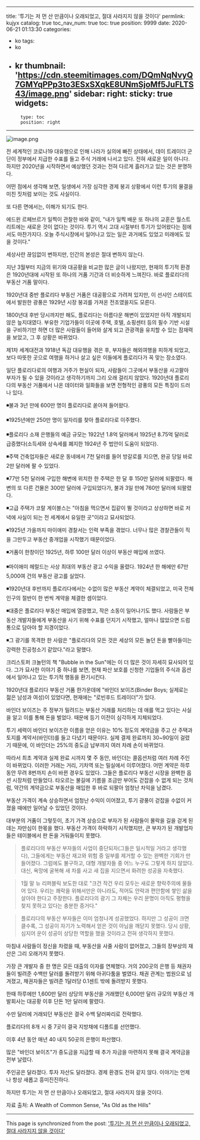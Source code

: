 
---
title: '투기는 저 먼 산 만큼이나 오래되었고, 절대 사라지지 않을 것이다'
permlink: kujyx
catalog: true
toc_nav_num: true
toc: true
position: 9999
date: 2020-06-21 01:13:30
categories:
- ko
tags:
- ko
- kr
thumbnail: 'https://cdn.steemitimages.com/DQmNqNvyQ7GMYqPPp3to3ESxSXqkE8UNmSjoMf5JuFLTS43/image.png'
sidebar:
    right:
        sticky: true
widgets:
    -
        type: toc
        position: right
---


![image.png](https://cdn.steemitimages.com/DQmNqNvyQ7GMYqPPp3to3ESxSXqkE8UNmSjoMf5JuFLTS43/image.png)

전 세계적인 코로나19 대유행으로 인해 나라가 실의에 빠진 상태에서, 데이 트레이더 군단이 정부에서 지급한 수표를 들고 주식 거래에 나서고 있다. 전혀 새로운 일이 아니다. 하지만 2020년을 시작하면서 예상했던 것과는 전혀 다르게 흘러가고 있는 것은 분명하다.

 

어떤 점에서 생각해 보면, 일생에서 가장 심각한 경제 붕괴 상황에서 이런 투기의 물결을 미친 짓처럼 보이는 것도 사실이다.

 

또 다른 면에서는, 이해가 되기도 한다.

 

에드윈 르페브르가 일찍이 관찰한 바와 같이, "내가 일찍 배운 또 하나의 교훈은 월스트리트에는 새로운 것이 없다는 것이다. 투기 역시 고대 시절부터 투기가 있어왔다는 점에서도 마찬가지다. 오늘 주식시장에서 일어나고 있는 일은 과거에도 있었고 미래에도 있을 것이다."

세상사란 끊임없이 변하지만, 인간의 본성은 절대 변하지 않는다.

 

지난 3월부터 지금의 위기와 대공황을 비교한 많은 글이 나왔지만, 현재의 투기적 환경은 1920년대에 시작된 또 하나의 거품 기간과 더 비슷하게 느껴진다. 바로 플로리다의 부동산 거품 말이다.

1920년대 중반 플로리다 부동산 거품은 대공황으로 가려져 있지만, 이 선샤인 스테이트에서 발원한 광풍은 1929년 시장 붕괴를 가져온 전조였을지도 모른다.

 

1800년대 후반 당시까지만 해도, 플로리다는 아름다운 해변이 있었지만 아직 개발되지 않은 늪지대였다. 부유한 기업가들이 이곳에 주택, 호텔, 쇼핑센터 등의 필수 기반 시설을 구비하기만 하면 더 많은 사람들이 들어와 살게 되고 관광객을 유치할 수 있는 잠재력을 보았고, 그 후 상황은 바뀌었다.

 

제1차 세계대전과 1918년 독감 대유행을 겪은 후, 부자들은 해외여행을 피하게 되었고, 보다 따뜻한 곳으로 여행을 하거나 살고 싶은 이들에게 플로리다가 꼭 맞는 장소였다.

 

일단 플로리다로의 여행과 거주가 현실이 되자, 사람들이 그곳에서 부동산을 사고팔아 부자가 될 수 있을 것이라고 생각하기까지 그리 오래 걸리지 않았다. 1920년대 플로리다의 부동산 거품에서 나온 데이터와 일화들을 보면 전형적인 광풍의 모든 특징이 드러나 있다.

 

◾불과 3년 만에 600만 명이 플로리다로 쏟아져 들어왔다.

 

◾1925년에만 250만 명이 일자리를 찾아 플로리다로 이주했다.

 

◾플로리다 소재 은행들의 예금 규모는 1922년 1.8억 달러에서 1925년 8.75억 달러로 급증했다(소득세와 상속세를 폐지한 1924년 주 법안이 도움이 되었다).

 

◾주택 건축업자들은 새로운 동네에서 7천 달러를 들어 방갈로를 지으면, 완공 당일 바로 2만 달러에 팔 수 있었다.

 

◾77만 5천 달러에 구입한 해변에 위치한 한 주택은 한 달 후 150만 달러에 되팔렸다. 해변의 또 다른 건물은 300만 달러에 구입되었다가, 불과 3일 만에 760만 달러에 되팔렸다.

 

◾고급 주택가 코랄 게이블스는 "아침을 먹으면서 집같이 뛸 것이라고 상상하면 바로 저녁에 사실이 되는 전 세계에서 유일한 곳"이라고 묘사되었다.

 

◾1925년 가을까지 마이애미 경찰서는 인력 부족을 겪었다. 너무나 많은 경찰관들이 직을 그만두고 부동산 중개업을 시작했기 때문이었다.

 

◾거품이 한창이던 1925년, 하루 100만 달러 이상이 부동산 매입에 쓰였다.

 

◾마이애미 헤럴드는 사상 최대의 부동산 광고 수익을 올렸다. 1924년 한 해에만 67만 5,000여 건의 부동산 광고를 실었다.

 

◾1920년대 후반까지 플로리다에서는 수없이 많은 부동산 계약이 체결되었고, 미국 전체 인구의 절반이 한 번씩 계약을 체결한 셈이었다. 

 

◾대중은 플로리다 부동산 매입에 열광했고, 작은 소동이 일어나기도 했다. 사람들은 부동산 개발자들에게 부동산을 사기 위해 수표를 던지기 시작했고, 얼마나 많았으면 드럼통으로 담아야 할 지경이었다.

 

◾그 광기를 목격한 한 사람은 "플로리다의 모든 것은 세상의 모든 놀던 돈을 빨아들이는 강력한 진공청소기 같았다."라고 말했다.

 

크리스토퍼 크놀턴의 책 "Bubble in the Sun"에는 이 더 많은 것이 자세히 묘사되어 있다. 그가 묘사한 이야기 중 하나를 보면, 현재 파산 보호를 신청한 기업들의 주식과 옵션에서 일어나고 있는 투기적 행동을 환기시킨다.

 

1920년대 플로리다 부동산 거품 한가운데에 "바인더 보이즈(Binder Boys; 실제로는 젊은 남성과 여성)이 있었다면, 현재에는 "로빈후드 트레이더"가 있다.

 

바인더 보이즈는 주 정부가 밀려드는 부동산 거래를 처리하는 데 애를 먹고 있다는 사실을 알고 이를 통해 돈을 벌었다. 때문에 등기 이전이 심각하게 지체되었다.

 

투기 세력이 바인더 보이즈란 이름을 얻은 이유는 10% 정도의 계약금을 주고 산 주택과 토지를 계약서(바인더)를 들고 다녔기 때문이다. 실제 결제 완료까지 30~90일이 걸렸기 때문에, 이 바인더는 25%의 중도금 납부까지 여러 차례 손이 바뀌었다. 

 

따라서 최초 계약과 실제 완료 시까지 몇 주 동안, 바인더는 콜옵션처럼 여러 차례 주인이 바뀌었다. 이러한 거래는 거리, 기차역 또는 밀실에서 이루어졌다. 어떤 계약은 하루 동안 무려 8번까지 손이 바뀐 경우도 있었다. 그들은 플로리다 부동산 시장을 완벽한 옵션 시장처럼 만들었다. 타오르는 불길에 기름을 조금만 부어도 걷잡을 수 없게 되는 것처럼, 약간의 계약금으로 부동산을 매입한 후 바로 되팔아 엄청난 차익을 남겼다.

 

부동산 가격이 계속 상승하면서 엄청난 수익이 이어졌고, 투기 광풍이 걷잡을 수없이 커졌을 때에만 일어날 수 있었던 것이다.

 

대부분의 거품이 그렇듯이, 초기 가격 상승으로 부자가 된 사람들이 몰락을 길을 걷게 된 데는 자만심이 한몫을 했다. 부동산 가격이 하락하기 시작했지만, 큰 부자가 된 개발업자들은 테이블에서 판 돈을 거둬들이지 못했다.

>플로리다의 부동산 부자들의 사업이 중단되자(그들은 일시적일 거라고 생각했다), 그들에게는 부동산 재고와 위험 중 일부를 제거할 수 있는 완벽한 기회가 만들어졌다. 그럼에도 불구하고, 대형 개발자들 중 어느 누구도 그렇게 하지 않았다. 대신, 욕망에 굴복해 새 차를 사고 새 집을 지으면서 화려한 성공을 자축했다. 

>1월 말 뉴 리퍼블릭 보도한 대로 "크건 작건 우리 모두는 새로운 향락주의에 물들어 있다. 우리는 쾌락을 위해서만은 아니라도, 적어도 안락과 편안함에 쌓인 삶을 살아야 한다고 주장한다. 플로리다의 광기 그 자체는 우리 문명이 아직도 평형을 찾지 못하고 있다는 충분한 증거다."

>플로리다의 부동산 부자들은 이미 엄청나게 성공했었다. 하지만 그 성공이 크면 클수록, 그 성공이 자기가 노력해서 얻은 것이 아님을 깨닫지 못했다. 당시 상황, 심지어 운이 성공이 상당한 역할을 했을 것이라고 전혀 생각하지 못했다.

마침내 사람들이 정신을 차렸을 때, 부동산을 사줄 사람이 없어졌고, 그들의 장부상의 재산은 그리 오래가지 못했다.

 

가장 큰 개발자 중 한 명은 모든 대출의 이자를 연체했다. 거의 200곳의 은행 등 채권자들이 빌려준 수백만 달러를 돌려받기 위해 아귀다툼을 벌였다. 채권 관계는 법원으로 넘겨졌고, 채권자들은 빌려준 1달러당 0.1센트 밖에 돌려받지 못했다.

 

한때 하루에만 1,600만 달러 상당의 부동산을 거래했던 6,000만 달러 규모의 부동산 개발회사는 대공황 이후 단돈 1만 달러에 팔렸다.

 

수만 달러에 거래되던 부동산은 결국 수백 달러짜리로 전락했다.

 

플로리다의 8개 시 중 7곳이 결국 지방채에 디폴트를 선언했다.

 

이후 4년 동안 매년 40 내지 50곳의 은행이 파산했다.

 

많은 "바인더 보이즈"가 중도금을 지급할 때 추가 자금을 마련하지 못해 결국 계약금을 전부 날렸다.

 

주인공은 달라졌다. 투자 자산도 달라졌다. 경제 환경도 전혀 같지 않다. 이야기는 언제나 항상 새롭고 흥미진진하다.

 

하지만 투기는 저 먼 산 만큼이나 오래되었고, 절대 사라지지 않을 것이다.

 

자료 출처: A Wealth of Common Sense, "As Old as the Hills"

- - -

This page is synchronized from the post: ['투기는 저 먼 산 만큼이나 오래되었고, 절대 사라지지 않을 것이다'](https://steemit.com/@pius.pius/kujyx)
